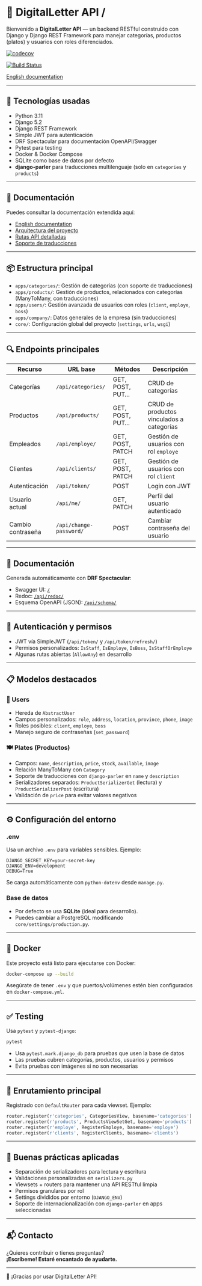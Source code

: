 
# 📄 DigitalLetter API / 

Bienvenido a **DigitalLetter API** — un backend RESTful construido con Django y Django REST Framework para manejar categorías, productos (platos) y usuarios con roles diferenciados.

[![codecov](https://codecov.io/gh/Jal7823/digitalLetter/branch/main/graph/badge.svg)](https://codecov.io/gh/Jal7823/digitalLetter)

[![Build Status](https://img.shields.io/badge/estado-estable-brightgreen)](https://github.com/Jal7823/digitalLetter/actions)

[English documentation](README.en.md)

---

## 🚀 Tecnologías usadas

- Python 3.11
- Django 5.2
- Django REST Framework
- Simple JWT para autenticación
- DRF Spectacular para documentación OpenAPI/Swagger
- Pytest para testing
- Docker & Docker Compose
- SQLite como base de datos por defecto
- **django-parler** para traducciones multilenguaje (solo en `categories` y `products`)

---
## 📁 Documentación

Puedes consultar la documentación extendida aquí:

- [English documentation](README.en.md)
- [Arquitectura del proyecto](docs/es/architecture.md)  
- [Rutas API detalladas](docs/es/api-routes.md)  
- [Soporte de traducciones](docs/es/translations.md)  

---
## 📦 Estructura principal

- `apps/categories/`: Gestión de categorías (con soporte de traducciones)
- `apps/products/`: Gestión de productos, relacionados con categorías (ManyToMany, con traducciones)
- `apps/users/`: Gestión avanzada de usuarios con roles (`client`, `employe`, `boss`)
- `apps/company/`: Datos generales de la empresa (sin traducciones)
- `core/`: Configuración global del proyecto (`settings`, `urls`, `wsgi`)

---

## 🔍 Endpoints principales

| Recurso           | URL base                | Métodos          | Descripción                            |
| ----------------- | ----------------------- | ---------------- | -------------------------------------- |
| Categorías        | `/api/categories/`      | GET, POST, PUT…  | CRUD de categorías                     |
| Productos         | `/api/products/`        | GET, POST, PUT…  | CRUD de productos vinculados a categorías |
| Empleados         | `/api/employe/`         | GET, POST, PATCH | Gestión de usuarios con rol `employe`  |
| Clientes          | `/api/clients/`         | GET, POST, PATCH | Gestión de usuarios con rol `client`   |
| Autenticación     | `/api/token/`           | POST             | Login con JWT                          |
| Usuario actual    | `/api/me/`              | GET, PATCH       | Perfil del usuario autenticado         |
| Cambio contraseña | `/api/change-password/` | POST             | Cambiar contraseña del usuario         |

---

## 📁 Documentación

Generada automáticamente con **DRF Spectacular**:

- Swagger UI: [`/`](http://localhost:8000/)
- Redoc: [`/api/redoc/`](http://localhost:8000/api/redoc/)
- Esquema OpenAPI (JSON): [`/api/schema/`](http://localhost:8000/api/schema/)

---

## 🔐 Autenticación y permisos

- JWT vía SimpleJWT (`/api/token/` y `/api/token/refresh/`)
- Permisos personalizados: `IsStaff`, `IsEmploye`, `IsBoss`, `IsStaffOrEmploye`
- Algunas rutas abiertas (`AllowAny`) en desarrollo

---

## 📋 Modelos destacados

### 🧑 Users

- Hereda de `AbstractUser`
- Campos personalizados: `role`, `address`, `location`, `province`, `phone`, `image`
- Roles posibles: `client`, `employe`, `boss`
- Manejo seguro de contraseñas (`set_password`)

### 🍽 Plates (Productos)

- Campos: `name`, `description`, `price`, `stock`, `available`, `image`
- Relación ManyToMany con `Category`
- Soporte de traducciones con `django-parler` en `name` y `description`
- Serializadores separados: `ProductSerializerGet` (lectura) y `ProductSerializerPost` (escritura)
- Validación de `price` para evitar valores negativos

---

## ⚙️ Configuración del entorno

### .env

Usa un archivo `.env` para variables sensibles. Ejemplo:

```env
DJANGO_SECRET_KEY=your-secret-key
DJANGO_ENV=development
DEBUG=True
```

Se carga automáticamente con `python-dotenv` desde `manage.py`.

### Base de datos

- Por defecto se usa **SQLite** (ideal para desarrollo).
- Puedes cambiar a PostgreSQL modificando `core/settings/production.py`.

---

## 🐳 Docker

Este proyecto está listo para ejecutarse con Docker:

```bash
docker-compose up --build
```

Asegúrate de tener `.env` y que puertos/volúmenes estén bien configurados en `docker-compose.yml`.

---

## ✅ Testing

Usa `pytest` y `pytest-django`:

```bash
pytest
```

- Usa `pytest.mark.django_db` para pruebas que usen la base de datos
- Las pruebas cubren categorías, productos, usuarios y permisos
- Evita pruebas con imágenes si no son necesarias

---

## 🔀 Enrutamiento principal

Registrado con `DefaultRouter` para cada viewset. Ejemplo:

```python
router.register(r'categories', CategoriesView, basename='categories')
router.register(r'products', ProductsViewSetGet, basename='products')
router.register(r'employe', RegisterEmploye, basename='employe')
router.register(r'clients', RegisterClients, basename='clients')
```

---

## 🧠 Buenas prácticas aplicadas

- Separación de serializadores para lectura y escritura
- Validaciones personalizadas en `serializers.py`
- Viewsets + routers para mantener una API RESTful limpia
- Permisos granulares por rol
- Settings divididos por entorno (`DJANGO_ENV`)
- Soporte de internacionalización con `django-parler` en apps seleccionadas

---

## 📬 Contacto

¿Quieres contribuir o tienes preguntas?\
**¡Escríbeme! Estaré encantado de ayudarte.**

---

🎉 ¡Gracias por usar DigitalLetter API!

